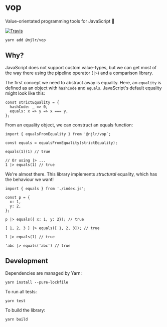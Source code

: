 # vop

Value-orientated programming tools for JavaScript 💎

[![Travis](https://img.shields.io/travis/njlr/seq.svg)](https://travis-ci.org/njlr/vop) 

```javascript=
yarn add @njlr/vop
```

## Why?

JavaScript does not support custom value-types, but we can get most of the way there using the pipeline operator (`|>`) and a comparison library. 

The first concept we need to abstract away is equality. Here, an `equality` is defined as an object with `hashCode` and `equals`. JavaScript's default equality might look like this: 

```javascript=
const strictEquality = {
  hashCode: _ => 0, 
  equals: x => y => x === y, 
}; 
``` 

From an equality object, we can construct an equals function: 

```javascript=
import { equalsFromEquality } from '@njlr/vop`; 

const equals = equalsFromEquality(strictEquality);

equals(1)(1) // true

// Or using |> ...
1 |> equals(1) // true
```

We're almost there. This library implements _structural_ equality, which has the behaviour we want! 

```javascript=
import { equals } from './index.js';

const p = {
  x: 1, 
  y: 2,
};

p |> equals({ x: 1, y: 2}); // true

[ 1, 2, 3 ] |> equals([ 1, 2, 3]); // true

1 |> equals(1) // true

'abc |> equals('abc') // true
```


## Development

Dependencies are managed by Yarn:

```bash=
yarn install --pure-lockfile
```

To run all tests:

```bash=
yarn test 
```

To build the library:

```bash=
yarn build 
```
